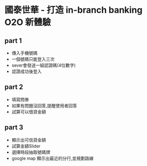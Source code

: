 # 國泰世華 - 打造 in-branch banking O2O 新體驗


## part 1
- 傳入手機號碼
- 一個號碼只能登入三次
- sever會發送一組認證碼(4位數字)
- 認證成功後登入

## part 2
- 填寫問券
- 如果有問題沒回答,提醒使用者回答
- 試算可以借貸金額


## part 3
- 顯示出可信貸金額
- 試算金額Slider
- 選擇時段抽取號碼牌
- google map 顯示出最近的分行,並規劃路線

